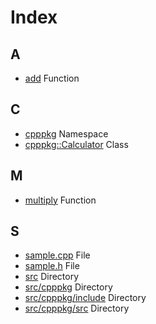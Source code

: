 # Index

## A

* [add](classcpppkg_1_1_calculator.md#classcpppkg_1_1_calculator_1a8d8beaee5ee877020973701e9619e956) Function

## C

* [cpppkg](namespacecpppkg.md#namespacecpppkg) Namespace
* [cpppkg::Calculator](classcpppkg_1_1_calculator.md#classcpppkg_1_1_calculator) Class

## M

* [multiply](classcpppkg_1_1_calculator.md#classcpppkg_1_1_calculator_1ada31a615f54673c3bf3eccfe97264eb9) Function

## S

* [sample.cpp](sample_8cpp.md#sample_8cpp) File
* [sample.h](sample_8h.md#sample_8h) File
* [src](dir_68267d1309a1af8e8297ef4c3efbcdba.md#dir_68267d1309a1af8e8297ef4c3efbcdba) Directory
* [src/cpppkg](dir_0c963d1cbf18cb8e49a41793502d34d3.md#dir_0c963d1cbf18cb8e49a41793502d34d3) Directory
* [src/cpppkg/include](dir_af0444ea0c7ec8635d6db1da8eb19d03.md#dir_af0444ea0c7ec8635d6db1da8eb19d03) Directory
* [src/cpppkg/src](dir_ae5f9e36d6c970e85959cc61ed45e10e.md#dir_ae5f9e36d6c970e85959cc61ed45e10e) Directory